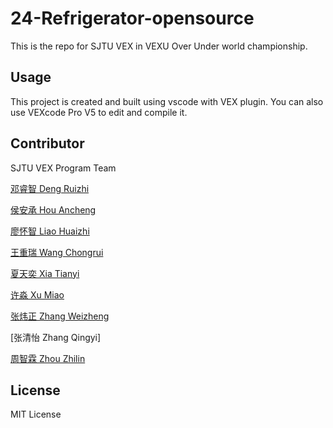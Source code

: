 # 24-Refrigerator-opensource

This is the repo for SJTU VEX in VEXU Over Under world championship.

## Usage

This project is created and built using vscode with VEX plugin. You can also use VEXcode Pro V5 to edit and compile it.

## Contributor

SJTU VEX Program Team

[邓睿智 Deng Ruizhi](https://github.com/Ruizhi-Deng)

[侯安承 Hou Ancheng](https://github.com/Pr0ximah)

[廖怀智 Liao Huaizhi](https://github.com/felix-lhz)

[王重瑞 Wang Chongrui](https://github.com/LunchM)

[夏天奕 Xia Tianyi](https://github.com/AP1028)

[许淼 Xu Miao](https://github.com/Redicest)

[张炜正 Zhang Weizheng](https://github.com/520AWEI)

[张清怡 Zhang Qingyi]

[周智霖 Zhou Zhilin](https://github.com/CelestialZ-75)

## License

MIT License
